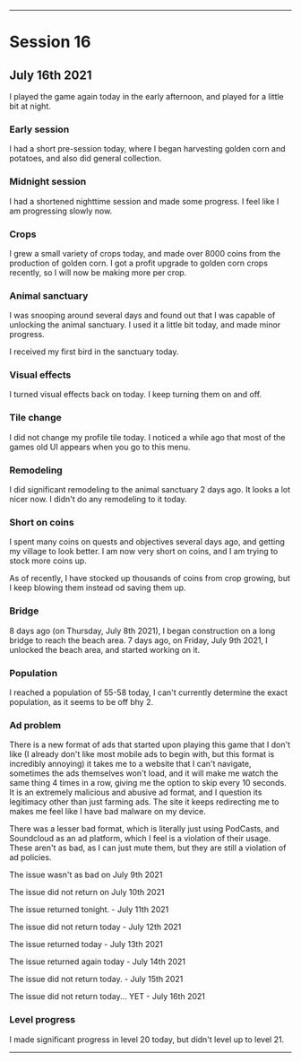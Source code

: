 
***

# Session 16

## July 16th 2021

I played the game again today in the early afternoon, and played for a little bit at night.

<!-- Session notes July 8th 2021

!-->

### Early session

I had a short pre-session today, where I began harvesting golden corn and potatoes, and also did general collection.

### Midnight session

I had a shortened nighttime session and made some progress. I feel like I am progressing slowly now.

### Crops

I grew a small variety of crops today, and made over 8000 coins from the production of golden corn. I got a profit upgrade to golden corn crops recently, so I will now be making more per crop.

### Animal sanctuary

I was snooping around several days and found out that I was capable of unlocking the animal sanctuary. I used it a little bit today, and made minor progress.

I received my first bird in the sanctuary today.

### Visual effects

I turned visual effects back on today. I keep turning them on and off.

### Tile change

I did not change my profile tile today. I noticed a while ago that most of the games old UI appears when you go to this menu.

### Remodeling

I did significant remodeling to the animal sanctuary 2 days ago. It looks a lot nicer now. I didn't do any remodeling to it today.

### Short on coins

I spent many coins on quests and objectives several days ago, and getting my village to look better. I am now very short on coins, and I am trying to stock more coins up.

As of recently, I have stocked up thousands of coins from crop growing, but I keep blowing them instead od saving them up.

### Bridge

8 days ago (on Thursday, July 8th 2021), I began construction on a long bridge to reach the beach area. 7 days ago, on Friday, July 9th 2021, I unlocked the beach area, and started working on it.

### Population

I reached a population of 55-58 today, I can't currently determine the exact population, as it seems to be off bhy 2.

### Ad problem

There is a new format of ads that started upon playing this game that I don't like (I already don't like most mobile ads to begin with, but this format is incredibly annoying) it takes me to a website that I can't navigate, sometimes the ads themselves won't load, and it will make me watch the same thing 4 times in a row, giving me the option to skip every 10 seconds. It is an extremely malicious and abusive ad format, and I question its legitimacy other than just farming ads. The site it keeps redirecting me to makes me feel like I have bad malware on my device.

There was a lesser bad format, which is literally just using PodCasts, and Soundcloud as an ad platform, which I feel is a violation of their usage. These aren't as bad, as I can just mute them, but they are still a violation of ad policies.

The issue wasn't as bad on July 9th 2021

The issue did not return on July 10th 2021

The issue returned tonight. - July 11th 2021

The issue did not return today - July 12th 2021

The issue returned today - July 13th 2021

The issue returned again today - July 14th 2021

The issue did not return today. - July 15th 2021

The issue did not return today... YET - July 16th 2021

### Level progress

<!-- I leveled up to level 18 today. !-->

<!-- I leveled up to level 19 today, and used an ad boost to get additional XP to level up, so that I could progress through level 19 slightly faster (3% faster) !-->

I made significant progress in level 20 today, but didn't level up to level 21.

<!-- I did not level up today. !-->

***
